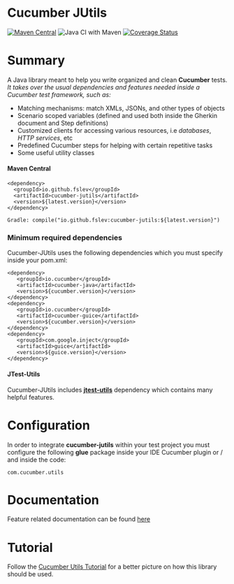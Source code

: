 # Cucumber JUtils

[![Maven Central](https://img.shields.io/maven-central/v/io.github.fslev/cucumber-jutils.svg?label=Maven%20Central)](https://search.maven.org/search?q=g:%22io.github.fslev%22%20AND%20a:%22cucumber-jutils%22)
![Java CI with Maven](https://github.com/fslev/cucumber-utils/workflows/Java%20CI%20with%20Maven/badge.svg?branch=master)
[![Coverage Status](https://coveralls.io/repos/github/fslev/cucumber-utils/badge.svg?branch=master)](https://coveralls.io/github/fslev/cucumber-utils?branch=master)


# Summary
A Java library meant to help you write organized and clean **Cucumber** tests.  
_It takes over the usual dependencies and features needed inside a Cucumber test framework, such as:_  
* Matching mechanisms: match XMLs, JSONs, and other types of objects  
* Scenario scoped variables (defined and used both inside the Gherkin document and Step definitions)    
* Customized clients for accessing various resources, i.e _databases_, _HTTP services_, etc  
* Predefined Cucumber steps for helping with certain repetitive tasks  
* Some useful utility classes           

#### Maven Central
```
<dependency>
  <groupId>io.github.fslev</groupId>
  <artifactId>cucumber-jutils</artifactId>
  <version>${latest.version}</version>
</dependency>

Gradle: compile("io.github.fslev:cucumber-jutils:${latest.version}")
```  

### Minimum required dependencies
Cucumber-JUtils uses the following dependencies which you must specify inside your pom.xml:  
```
<dependency>
   <groupId>io.cucumber</groupId>
   <artifactId>cucumber-java</artifactId>
   <version>${cucumber.version}</version>
</dependency>
<dependency>
   <groupId>io.cucumber</groupId>
   <artifactId>cucumber-guice</artifactId>
   <version>${cucumber.version}</version>
</dependency>
<dependency>
   <groupId>com.google.inject</groupId>
   <artifactId>guice</artifactId>
   <version>${guice.version}</version>
</dependency>
```

#### JTest-Utils
Cucumber-JUtils includes [**jtest-utils**](https://github.com/fslev/jtest-utils) dependency which contains many helpful features.  

# Configuration
In order to integrate **cucumber-jutils** within your test project you must configure the following **glue** package inside your IDE Cucumber plugin or / and inside the code:
```
com.cucumber.utils
```  
# Documentation
Feature related documentation can be found [here](https://github.com/fslev/cucumber-utils/wiki)

# Tutorial
Follow the [Cucumber Utils Tutorial](https://github.com/fslev/cucumber-utils-tutorial) for a better picture on how this library should be used.  

